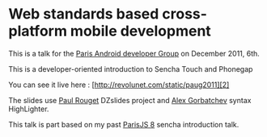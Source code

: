 Web standards based cross-platform mobile development
===

This is a talk for the [Paris Android developer Group][1] on December 2011, 6th.

This is a developer-oriented introduction to Sencha Touch and Phonegap

You can see it live here : [http://revolunet.com/static/paug2011][2]

The slides use [Paul Rouget][3] DZslides project and [Alex Gorbatchev][4] syntax HighLighter.

This talk is part based on my past [ParisJS 8][5] sencha introduction talk.

 [1]: http://www.paug.fr
 [2]: http://revolunet.com/static/parisjs8
 [3]: https://github.com/paulrouget/dzslides
 [4]: https://github.com/alexgorbatchev/SyntaxHighlighter
 [5]: http://parisjs.org
 
 
